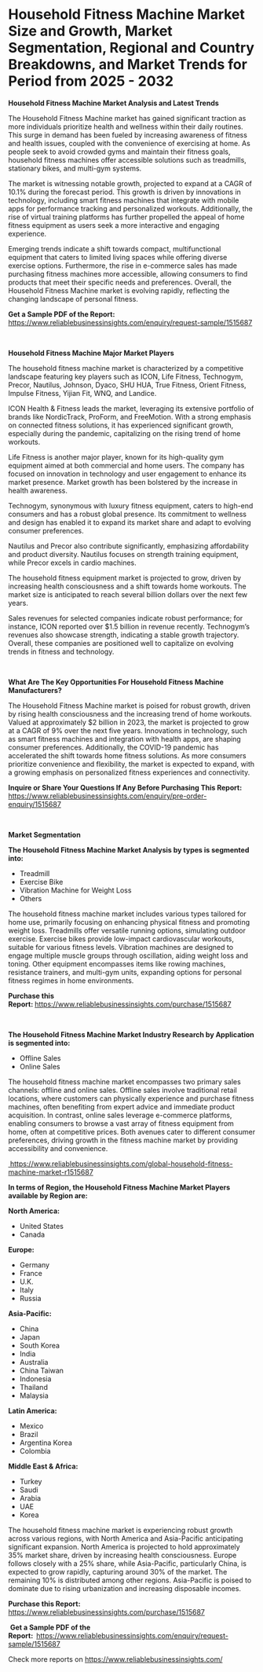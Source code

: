 <p><h1>Household Fitness Machine Market Size and Growth, Market Segmentation, Regional and Country Breakdowns, and Market Trends for Period from 2025 -  2032</h1></p><p><strong>Household Fitness Machine Market Analysis and Latest Trends</strong></p>
<p><p>The Household Fitness Machine market has gained significant traction as more individuals prioritize health and wellness within their daily routines. This surge in demand has been fueled by increasing awareness of fitness and health issues, coupled with the convenience of exercising at home. As people seek to avoid crowded gyms and maintain their fitness goals, household fitness machines offer accessible solutions such as treadmills, stationary bikes, and multi-gym systems.</p><p>The market is witnessing notable growth, projected to expand at a CAGR of 10.1% during the forecast period. This growth is driven by innovations in technology, including smart fitness machines that integrate with mobile apps for performance tracking and personalized workouts. Additionally, the rise of virtual training platforms has further propelled the appeal of home fitness equipment as users seek a more interactive and engaging experience.</p><p>Emerging trends indicate a shift towards compact, multifunctional equipment that caters to limited living spaces while offering diverse exercise options. Furthermore, the rise in e-commerce sales has made purchasing fitness machines more accessible, allowing consumers to find products that meet their specific needs and preferences. Overall, the Household Fitness Machine market is evolving rapidly, reflecting the changing landscape of personal fitness.</p></p>
<p><strong>Get a Sample PDF of the Report:&nbsp;</strong> <a href="https://www.reliablebusinessinsights.com/enquiry/request-sample/1515687?utm_campaign=2125&utm_medium=2&utm_source=Github&utm_content=ia&utm_term=10022025&utm_id=household-fitness-machine">https://www.reliablebusinessinsights.com/enquiry/request-sample/1515687</a></p>
<p>&nbsp;</p>
<p><strong>Household Fitness Machine Major Market Players</strong></p>
<p><p>The household fitness machine market is characterized by a competitive landscape featuring key players such as ICON, Life Fitness, Technogym, Precor, Nautilus, Johnson, Dyaco, SHU HUA, True Fitness, Orient Fitness, Impulse Fitness, Yijian Fit, WNQ, and Landice. </p><p>ICON Health & Fitness leads the market, leveraging its extensive portfolio of brands like NordicTrack, ProForm, and FreeMotion. With a strong emphasis on connected fitness solutions, it has experienced significant growth, especially during the pandemic, capitalizing on the rising trend of home workouts.</p><p>Life Fitness is another major player, known for its high-quality gym equipment aimed at both commercial and home users. The company has focused on innovation in technology and user engagement to enhance its market presence. Market growth has been bolstered by the increase in health awareness.</p><p>Technogym, synonymous with luxury fitness equipment, caters to high-end consumers and has a robust global presence. Its commitment to wellness and design has enabled it to expand its market share and adapt to evolving consumer preferences.</p><p>Nautilus and Precor also contribute significantly, emphasizing affordability and product diversity. Nautilus focuses on strength training equipment, while Precor excels in cardio machines.</p><p>The household fitness equipment market is projected to grow, driven by increasing health consciousness and a shift towards home workouts. The market size is anticipated to reach several billion dollars over the next few years.</p><p>Sales revenues for selected companies indicate robust performance; for instance, ICON reported over $1.5 billion in revenue recently. Technogym’s revenues also showcase strength, indicating a stable growth trajectory. Overall, these companies are positioned well to capitalize on evolving trends in fitness and technology.</p></p>
<p>&nbsp;</p>
<p><strong>What Are The Key Opportunities For Household Fitness Machine Manufacturers?</strong></p>
<p><p>The Household Fitness Machine market is poised for robust growth, driven by rising health consciousness and the increasing trend of home workouts. Valued at approximately $2 billion in 2023, the market is projected to grow at a CAGR of 9% over the next five years. Innovations in technology, such as smart fitness machines and integration with health apps, are shaping consumer preferences. Additionally, the COVID-19 pandemic has accelerated the shift towards home fitness solutions. As more consumers prioritize convenience and flexibility, the market is expected to expand, with a growing emphasis on personalized fitness experiences and connectivity.</p></p>
<p><strong>Inquire or Share Your Questions If Any Before Purchasing This Report:</strong> <a href="https://www.reliablebusinessinsights.com/enquiry/pre-order-enquiry/1515687?utm_campaign=2125&utm_medium=2&utm_source=Github&utm_content=ia&utm_term=10022025&utm_id=household-fitness-machine">https://www.reliablebusinessinsights.com/enquiry/pre-order-enquiry/1515687</a></p>
<p>&nbsp;</p>
<p><strong>Market Segmentation</strong></p>
<p><strong>The Household Fitness Machine Market Analysis by types is segmented into:</strong></p>
<p><ul><li>Treadmill</li><li>Exercise Bike</li><li>Vibration Machine for Weight Loss</li><li>Others</li></ul></p>
<p><p>The household fitness machine market includes various types tailored for home use, primarily focusing on enhancing physical fitness and promoting weight loss. Treadmills offer versatile running options, simulating outdoor exercise. Exercise bikes provide low-impact cardiovascular workouts, suitable for various fitness levels. Vibration machines are designed to engage multiple muscle groups through oscillation, aiding weight loss and toning. Other equipment encompasses items like rowing machines, resistance trainers, and multi-gym units, expanding options for personal fitness regimes in home environments.</p></p>
<p><strong>Purchase this Report:&nbsp;</strong><a href="https://www.reliablebusinessinsights.com/purchase/1515687?utm_campaign=2125&utm_medium=2&utm_source=Github&utm_content=ia&utm_term=10022025&utm_id=household-fitness-machine">https://www.reliablebusinessinsights.com/purchase/1515687</a></p>
<p>&nbsp;</p>
<p><strong>The Household Fitness Machine Market Industry Research by Application is segmented into:</strong></p>
<p><ul><li>Offline Sales</li><li>Online Sales</li></ul></p>
<p><p>The household fitness machine market encompasses two primary sales channels: offline and online sales. Offline sales involve traditional retail locations, where customers can physically experience and purchase fitness machines, often benefiting from expert advice and immediate product acquisition. In contrast, online sales leverage e-commerce platforms, enabling consumers to browse a vast array of fitness equipment from home, often at competitive prices. Both avenues cater to different consumer preferences, driving growth in the fitness machine market by providing accessibility and convenience.</p></p>
<p><a href="https://www.reliablebusinessinsights.com/global-household-fitness-machine-market-r1515687?utm_campaign=2125&utm_medium=2&utm_source=Github&utm_content=ia&utm_term=10022025&utm_id=household-fitness-machine">&nbsp;https://www.reliablebusinessinsights.com/global-household-fitness-machine-market-r1515687</a></p>
<p><strong>In terms of Region, the Household Fitness Machine Market Players available by Region are:</strong></p>
<p>
    <p> <strong> North America: </strong>
        <ul>
            <li>United States</li>
            <li>Canada</li>
        </ul>
        </p> 
    <p> <strong> Europe: </strong>
        <ul>
            <li>Germany</li>
            <li>France</li>
            <li>U.K.</li>
            <li>Italy</li>
            <li>Russia</li>
        </ul>
        </p> 
    <p> <strong> Asia-Pacific: </strong>
        <ul>
            <li>China</li>
            <li>Japan</li>
            <li>South Korea</li>
            <li>India</li>
            <li>Australia</li>
            <li>China Taiwan</li>
            <li>Indonesia</li>
            <li>Thailand</li>
            <li>Malaysia</li>
        </ul>
        </p> 
    <p> <strong> Latin America: </strong>
        <ul>
            <li>Mexico</li>
            <li>Brazil</li>
            <li>Argentina Korea</li>
            <li>Colombia</li>
        </ul>
        </p> 
    <p> <strong> Middle East & Africa: </strong>
        <ul>
            <li>Turkey</li>
            <li>Saudi</li>
            <li>Arabia</li>
            <li>UAE</li>
            <li>Korea</li>
        </ul>
    </p>
    </p>
<p><p>The household fitness machine market is experiencing robust growth across various regions, with North America and Asia-Pacific anticipating significant expansion. North America is projected to hold approximately 35% market share, driven by increasing health consciousness. Europe follows closely with a 25% share, while Asia-Pacific, particularly China, is expected to grow rapidly, capturing around 30% of the market. The remaining 10% is distributed among other regions. Asia-Pacific is poised to dominate due to rising urbanization and increasing disposable incomes.</p></p>
<p><strong>Purchase this Report: </strong><a href="https://www.reliablebusinessinsights.com/purchase/1515687?utm_campaign=2125&utm_medium=2&utm_source=Github&utm_content=ia&utm_term=10022025&utm_id=household-fitness-machine">https://www.reliablebusinessinsights.com/purchase/1515687</a></p>
<p>&nbsp;<strong>Get a Sample PDF of the Report:&nbsp;&nbsp;</strong><a href="https://www.reliablebusinessinsights.com/enquiry/request-sample/1515687?utm_campaign=2125&utm_medium=2&utm_source=Github&utm_content=ia&utm_term=10022025&utm_id=household-fitness-machine">https://www.reliablebusinessinsights.com/enquiry/request-sample/1515687</a></p>
<p><strong></strong></p>
<p>Check more reports on <a href="https://www.reliablebusinessinsights.com/?utm_campaign=2125&utm_medium=2&utm_source=Github&utm_content=ia&utm_term=10022025&utm_id=household-fitness-machine">https://www.reliablebusinessinsights.com/</a></p>